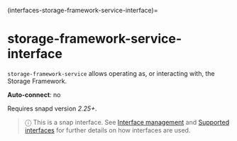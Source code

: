 (interfaces-storage-framework-service-interface)=
# storage-framework-service-interface

`storage-framework-service` allows operating as, or interacting with, the Storage Framework.

**Auto-connect**: no

Requires snapd version _2.25+_.

> ⓘ  This is a snap interface. See [Interface management](/) and [Supported interfaces](/interfaces/index) for further details on how interfaces are used.

